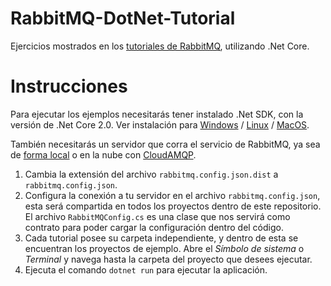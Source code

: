 # RabbitMQ-DotNet-Tutorial

Ejercicios mostrados en los [tutoriales de RabbitMQ](https://www.rabbitmq.com/getstarted.html), utilizando .Net Core.

# Instrucciones

Para ejecutar los ejemplos necesitarás tener instalado .Net SDK, con la versión de .Net Core 2.0. Ver instalación para [Windows](https://www.microsoft.com/net/learn/get-started/windows) / [Linux](https://www.microsoft.com/net/learn/get-started/linux/rhel) / [MacOS](https://www.microsoft.com/net/learn/get-started/macos).

También necesitarás un servidor que corra el servicio de RabbitMQ, ya sea de [forma local](https://www.rabbitmq.com/download.html) o en la nube con [CloudAMQP](https://www.cloudamqp.com/).

1. Cambia la extensión del archivo `rabbitmq.config.json.dist` a `rabbitmq.config.json`.
2. Configura la conexión a tu servidor en el archivo `rabbitmq.config.json`, esta será compartida en todos los proyectos dentro de este repositorio. El archivo `RabbitMQConfig.cs` es una clase que nos servirá como contrato para poder cargar la configuración dentro del código.
3. Cada tutorial posee su carpeta independiente, y dentro de esta se encuentran los proyectos de ejemplo. Abre el *Símbolo de sistema* o *Terminal* y navega hasta la carpeta del proyecto que desees ejecutar.
4. Ejecuta el comando `dotnet run` para ejecutar la aplicación.